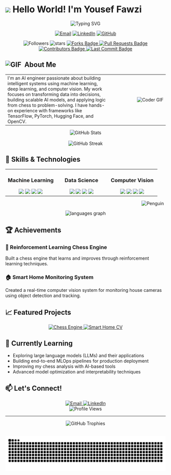 # <img src="https://raw.githubusercontent.com/TheDudeThatCode/TheDudeThatCode/master/Assets/Hi.gif"  width="29px"> Hello World! I'm Yousef Fawzi


<div align="center">
  <img src="https://readme-typing-svg.herokuapp.com?font=Fira+Code&pause=1000&color=8be9fd&center=true&vCenter=true&width=435&lines=AI+Engineer+%7C+Chess+Master;Computer+Vision+Specialist;LLMs+Enthusiast" alt="Typing SVG" />
</div>

<p align="center">
  <a href="mailto:losif.ai.2050@gmail.com"><img src="https://img.shields.io/badge/Email-D14836?style=for-the-badge&logo=gmail&logoColor=white" alt="Email" /></a>
  <a href="https://www.linkedin.com/in/yousef-fawzi/"><img src="https://img.shields.io/badge/LinkedIn-0077B5?style=for-the-badge&logo=linkedin&logoColor=white" alt="LinkedIn" /></a>
  <a href="https://github.com/Losif01"><img src="https://img.shields.io/badge/GitHub-100000?style=for-the-badge&logo=github&logoColor=white" alt="GitHub" /></a>
</p>

<p align="center">
  <img alt="Followers" src="https://img.shields.io/github/followers/Losif01?label=Followers&style=social">
  <img src="https://img.shields.io/github/stars/Losif01?label=Stars" alt="stars">
  <!-- Replace with your featured repo if needed -->
  <a href="https://github.com/Losif01/chess-engine">
    <img src="https://img.shields.io/github/forks/Losif01/chess-engine?label=Forks" alt="Forks Badge"/>
  </a>
  <a href="https://github.com/Losif01/chess-engine">
    <img src="https://img.shields.io/github/issues-pr/Losif01/chess-engine?style=flat-square" alt="Pull Requests Badge"/>
  </a>
  <a href="https://github.com/Losif01/chess-engine">
    <img src="https://img.shields.io/github/contributors/Losif01/chess-engine?style=flat-square" alt="Contributors Badge"/>
  </a>
  <a href="https://github.com/Losif01/chess-engine">
    <img src="https://img.shields.io/github/last-commit/Losif01/chess-engine?style=flat-square" alt="Last Commit Badge"/>
  </a>
</p>

## <img alt="GIF" src="https://github.com/SP-XD/SP-XD/blob/main/images/Developer.gif" width="25" /> &nbsp;About Me   

<table>
  <tr>
    <td width="65%" valign="top">
       I'm an AI engineer passionate about building intelligent systems using machine learning, deep learning, and computer vision. My work focuses on transforming data into decisions, building scalable AI models, and applying logic from chess to problem-solving. I have hands-on experience with frameworks like TensorFlow, PyTorch, Hugging Face, and OpenCV.
    </td>
    <td width="35%" align="right">
      <img src="https://i.imgflip.com/65efzo.gif"  height="150" alt="Coder GIF"/>
    </td>
  </tr>
</table>

<div align="center">
  <img src="https://github-readme-stats.vercel.app/api?username=Losif01&show_icons=true&theme=dracula&hide_border=true" alt="GitHub Stats" />
  <br><br>
  <img src="https://github-readme-streak-stats.herokuapp.com/?user=Losif01&theme=dracula" alt="GitHub Streak" />
</div>

## 🚀 Skills & Technologies   

<table>
  <tr>
    <td valign="top" width="33%">
      <h3 align="center">Machine Learning</h3>
      <div align="center">  
        <img src="https://img.shields.io/badge/TensorFlow-FF6F00?style=for-the-badge&logo=tensorflow&logoColor=white" />
        <img src="https://img.shields.io/badge/PyTorch-EE4C2C?style=for-the-badge&logo=pytorch&logoColor=white" />
        <img src="https://img.shields.io/badge/Keras-D00000?style=for-the-badge&logo=keras&logoColor=white" />
        <img src="https://img.shields.io/badge/HuggingFace-B532FF?style=for-the-badge&logo=huggingface&logoColor=white" />
      </div>
    </td>
    <td valign="top" width="33%">
      <h3 align="center">Data Science</h3>
      <div align="center">  
        <img src="https://img.shields.io/badge/Pandas-150458?style=for-the-badge&logo=pandas&logoColor=white" />
        <img src="https://img.shields.io/badge/Numpy-013243?style=for-the-badge&logo=numpy&logoColor=white" />
        <img src="https://img.shields.io/badge/Scikit--Learn-F7931E?style=for-the-badge&logo=scikit-learn&logoColor=white" />
        <img src="https://img.shields.io/badge/Seaborn-71ADBC?style=for-the-badge&logo=seaborn&logoColor=white" />
      </div>
    </td>
    <td valign="top" width="33%">
      <h3 align="center">Computer Vision</h3>
      <div align="center">  
        <img src="https://img.shields.io/badge/OpenCV-273AC7?style=for-the-badge&logo=opencv&logoColor=white" />
        <img src="https://img.shields.io/badge/Plotly-FACE35?style=for-the-badge&logo=plotly&logoColor=black" />
        <img src="https://img.shields.io/badge/Kaggle-20BEFF?style=for-the-badge&logo=kaggle&logoColor=white" />
        <img src="https://img.shields.io/badge/PIL-DD4F4F?style=for-the-badge&logo=python&logoColor=white" />
      </div>
    </td>
  </tr>
</table>

<img align="right" src="https://raw.githubusercontent.com/Tarikul-Islam-Anik/Animated-Fluent-Emojis/master/Emojis/Animals/Penguin.png" alt="Penguin" width="15%" /><br>

<div align="center">
  <img src="https://github-readme-stats.vercel.app/api/top-langs?username=Losif01&locale=en&hide_title=false&layout=compact&card_width=320&langs_count=5&theme=dracula&hide_border=false" height="150" alt="languages graph" />
</div>

## 🏆 Achievements 

### 🎯 Reinforcement Learning Chess Engine
Built a chess engine that learns and improves through reinforcement learning techniques.

### 🏠 Smart Home Monitoring System
Created a real-time computer vision system for monitoring house cameras using object detection and tracking.

## 📈 Featured Projects  

<div align="center">

  <!-- 🧠 Chess Engine -->
  <a href="https://github.com/Losif01/chess-engine">   
    <img src="https://img.shields.io/badge/Chess_Engine-273AC7?style=for-the-badge&logo=python&logoColor=white" alt="Chess Engine" />
  </a>

  <!-- 🖼 Smart Home CV -->
  <a href="https://github.com/Losif01/smart-home-cv">
    <img src="https://img.shields.io/badge/Smart_Home_CV-FF6F00?style=for-the-badge&logo=opencv&logoColor=white" alt="Smart Home CV" />
  </a>

</div>

## 🧠 Currently Learning 

- Exploring large language models (LLMs) and their applications
- Building end-to-end MLOps pipelines for production deployment
- Improving my chess analysis with AI-based tools
- Advanced model optimization and interpretability techniques

## 📫 Let's Connect!
<div align="center">
  <a href="mailto:losif.ai.2050@gmail.com">
    <img src="https://img.shields.io/badge/Email-D14836?style=for-the-badge&logo=gmail&logoColor=white" alt="Email" />
  </a>
  <a href="https://www.linkedin.com/in/yousef-fawzi/">
    <img src="https://img.shields.io/badge/LinkedIn-0077B5?style=for-the-badge&logo=linkedin&logoColor=white" alt="LinkedIn" />
  </a>
</div>

<div align="center">
  <img src="https://komarev.com/ghpvc/?username=Losif01&style=flat-square&color=blue" alt="Profile Views" />
</div>

---

<div align="center">
  <img src="https://github-profile-trophy.vercel.app/?username=Losif01&theme=dracula&column=7&no-frame=true" alt="GitHub Trophies" />
</div>

<br clear="both">

<p align="center">
  <img src="https://raw.githubusercontent.com/HendRamadan1/HendRamadan1/output/snake.svg" alt="Snake animation" />
</p>
